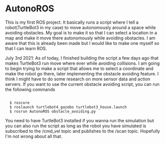 # AutonoROS

This is my first ROS project. It basically runs a script where I tell a robot(TurtleBot3 in my case) to move autonomously around a space while avoiding obstacles. My goal is to make it so that I can select a location in a map and make it move there autonomously while avoiding obstacles. I am aware that this is already been made but I would like to make one myself so that I can learn ROS. 

July 3rd 2021: As of today, I finished building the script a few days ago that makes TurtleBot3 run move where ever while avoiding collisions. I am going to begin trying to make a script that allows me to select a coordinate and make the robot go there, later implementing the obstacle avoiding feature. I think I might have to do some research on more sensor data and action servers. If you want to use the current obstacle avoiding script, you can run the following commands

<code> 
  $ roscore
  $ roslaunch turtlebot4_gazebo turtlebot3_house.launch 
  $ rosrun AutonoROS obstacle_avoiding.py
</code>

You need to have TurtleBot3 installed if you wanna run the simulation but you can also run the script as long as the robot you have simulated is subscribed to the /cmd_vel topic and publishes to the /scan topic. Hopefully I'm not wrong about all that.

